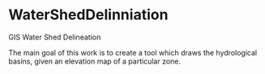 # WaterShedDelinniation
GIS Water Shed Delineation

The main goal of this work is to create a tool which draws the hydrological basins, given an
elevation map of a particular zone.
